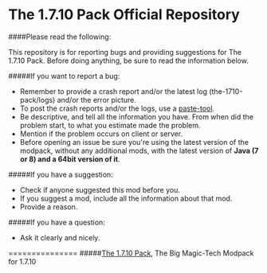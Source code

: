The 1.7.10 Pack Official Repository
===============
####Please read the following:

This repository is for reporting bugs and providing suggestions for The 1.7.10 Pack.
Before doing anything, be sure to read the information below.

#####If you want to report a bug:
- Remember to provide a crash report and/or the latest log (the-1710-pack/logs) and/or the error picture.
- To post the crash reports and/or the logs, use a [paste-tool](http://paste.ubuntu.com).
- Be descriptive, and tell all the information you have. From when did the problem start, to what you estimate made the problem.
- Mention if the problem occurs on client or server.
- Before opening an issue be sure you're using the latest version of the modpack, without any additional mods, with the latest version of **Java (7 or 8) and a 64bit version of it**.
 
#####If you have a suggestion:
- Check if anyone suggested this mod before you.
- If you suggest a mod, include all the information about that mod.
- Provide a reason.

#####If you have a question:
- Ask it clearly and nicely.

===============
#####[The 1.7.10 Pack](http://bit.ly/The-1-7-10-Pack), The Big Magic-Tech Modpack for 1.7.10
